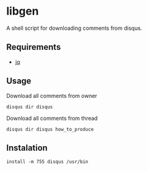 # libgen
A shell script for downloading comments from disqus.

## Requirements

 - [jq](https://github.com/stedolan/jq)

## Usage

Download all comments from owner

    disqus dir disqus

Download all comments from thread

    disqus dir disqus how_to_produce

## Instalation
    install -m 755 disqus /usr/bin
